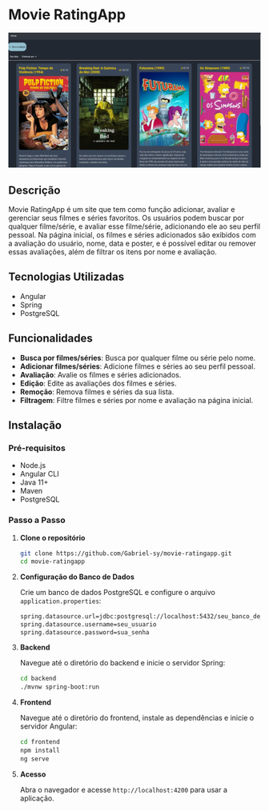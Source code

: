 # Movie RatingApp
![Imagem demo](demoImage.png)
## Descrição

Movie RatingApp é um site que tem como função adicionar, avaliar e gerenciar seus filmes e séries favoritos. Os usuários podem buscar por qualquer filme/série, e avaliar esse filme/série, adicionando ele ao seu perfil pessoal. Na página inicial, os filmes e séries adicionados são exibidos com a avaliação do usuário, nome, data e poster, e é possível editar ou remover essas avaliações, além de filtrar os itens por nome e avaliação.

## Tecnologias Utilizadas

- Angular
- Spring
- PostgreSQL

## Funcionalidades

- **Busca por filmes/séries**: Busca por qualquer filme ou série pelo nome.
- **Adicionar filmes/séries**: Adicione filmes e séries ao seu perfil pessoal.
- **Avaliação**: Avalie os filmes e séries adicionados.
- **Edição**: Edite as avaliações dos filmes e séries.
- **Remoção**: Remova filmes e séries da sua lista.
- **Filtragem**: Filtre filmes e séries por nome e avaliação na página inicial.

## Instalação

### Pré-requisitos

- Node.js
- Angular CLI
- Java 11+
- Maven
- PostgreSQL

### Passo a Passo

1. **Clone o repositório**

    ```bash
    git clone https://github.com/Gabriel-sy/movie-ratingapp.git
    cd movie-ratingapp
    ```

2. **Configuração do Banco de Dados**

    Crie um banco de dados PostgreSQL e configure o arquivo `application.properties`:

    ```properties
    spring.datasource.url=jdbc:postgresql://localhost:5432/seu_banco_de_dados
    spring.datasource.username=seu_usuario
    spring.datasource.password=sua_senha
    ```

3. **Backend**

    Navegue até o diretório do backend e inicie o servidor Spring:

    ```bash
    cd backend
    ./mvnw spring-boot:run
    ```

4. **Frontend**

    Navegue até o diretório do frontend, instale as dependências e inicie o servidor Angular:

    ```bash
    cd frontend
    npm install
    ng serve
    ```

5. **Acesso**

    Abra o navegador e acesse `http://localhost:4200` para usar a aplicação.
